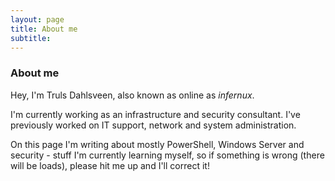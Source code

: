```yaml
---
layout: page
title: About me
subtitle: 
---
```


### About me

Hey, I'm Truls Dahlsveen, also known as online as *infernux*.

<script src="https://www.hackthebox.eu/badge/13543"></script>

I'm currently working as an infrastructure and security consultant.
I've previously worked on IT support, network and system administration.

On this page I'm writing about mostly PowerShell, Windows Server and security - stuff I'm currently learning myself, so if something is wrong (there will be loads), please hit me up and I'll correct it!